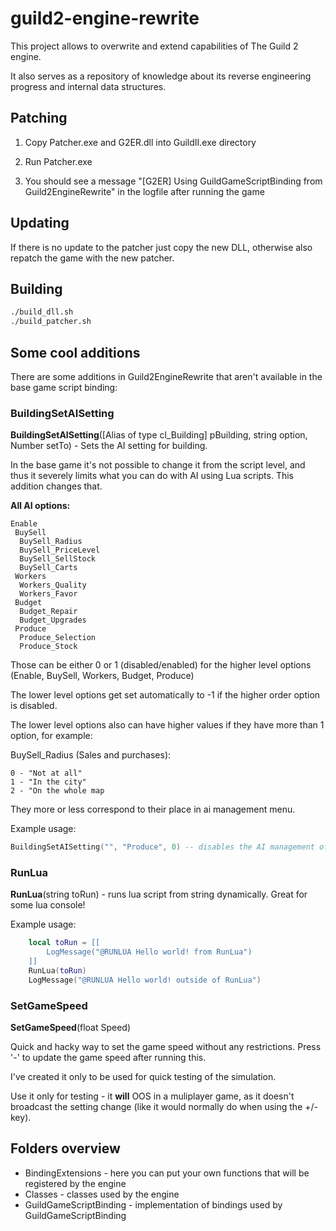 # guild2-engine-rewrite

This project allows to overwrite and extend capabilities of The Guild 2 engine.

It also serves as a repository of knowledge about its reverse engineering progress and internal data structures.

## Patching

1. Copy Patcher.exe and G2ER.dll into GuildII.exe directory

2. Run Patcher.exe

3. You should see a message "\[G2ER\] Using GuildGameScriptBinding from Guild2EngineRewrite" in the logfile after running the game

## Updating

If there is no update to the patcher just copy the new DLL, otherwise also repatch the game with the new patcher.

## Building

```sh
./build_dll.sh
./build_patcher.sh
```

## Some cool additions

There are some additions in Guild2EngineRewrite that aren't available in the base game script binding:

### BuildingSetAISetting

**BuildingSetAISetting**(\[Alias of type cl_Building\] pBuilding, string option, Number setTo) - Sets the AI setting for building.

In the base game it's not possible to change it from the script level, and thus it severely limits what you can do with AI using Lua scripts. This addition changes that.

**All AI options:**

```
Enable
 BuySell
  BuySell_Radius
  BuySell_PriceLevel
  BuySell_SellStock
  BuySell_Carts
 Workers
  Workers_Quality
  Workers_Favor
 Budget
  Budget_Repair
  Budget_Upgrades
 Produce
  Produce_Selection
  Produce_Stock
```

Those can be either 0 or 1 (disabled/enabled) for the higher level options (Enable, BuySell, Workers, Budget, Produce)

The lower level options get set automatically to -1 if the higher order option is disabled.

The lower level options also can have higher values if they have more than 1 option, for example:

BuySell_Radius (Sales and purchases):

```
0 - "Not at all"
1 - "In the city"
2 - "On the whole map
```

They more or less correspond to their place in ai management menu.

Example usage:

```lua
BuildingSetAISetting("", "Produce", 0) -- disables the AI management of production completelly for building of alias ""
```

### RunLua

**RunLua**(string toRun) - runs lua script from string dynamically. Great for some lua console!

Example usage:

```lua
	local toRun = [[
		LogMessage("@RUNLUA Hello world! from RunLua")
	]]
	RunLua(toRun)
	LogMessage("@RUNLUA Hello world! outside of RunLua")
```


### SetGameSpeed

**SetGameSpeed**(float Speed)

Quick and hacky way to set the game speed without any restrictions. Press '-' to update the game speed after running this.

I've created it only to be used for quick testing of the simulation.

Use it only for testing - it **will** OOS in a muliplayer game, as it doesn't broadcast the setting change (like it would normally do when using the +/- key).

## Folders overview

- BindingExtensions - here you can put your own functions that will be registered by the engine
- Classes - classes used by the engine
- GuildGameScriptBinding - implementation of bindings used by GuildGameScriptBinding
